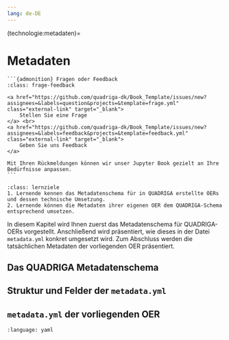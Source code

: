 ```yaml
---
lang: de-DE
---
```


(technologie:metadaten)=
# Metadaten

````{margin}
```{admonition} Fragen oder Feedback 
:class: frage-feedback

<a href="https://github.com/quadriga-dk/Book_Template/issues/new?assignees=&labels=question&projects=&template=frage.yml" class="external-link" target="_blank">
    Stellen Sie eine Frage
</a> <br>
<a href="https://github.com/quadriga-dk/Book_Template/issues/new?assignees=&labels=feedback&projects=&template=feedback.yml" class="external-link" target="_blank">
    Geben Sie uns Feedback
</a>

Mit Ihren Rückmeldungen können wir unser Jupyter Book gezielt an Ihre Bedürfnisse anpassen.
```
````


```{admonition} Feinlernziele
:class: lernziele
1. Lernende kennen das Metadatenschema für in QUADRIGA erstellte OERs und dessen technische Umsetzung.
2. Lernende können die Metadaten ihrer eigenen OER dem QUADRIGA-Schema entsprechend umsetzen.
```

In diesem Kapitel wird Ihnen zuerst das Metadatenschema für QUADRIGA-OERs vorgestellt. Anschließend wird präsentiert, wie dieses in der Datei `metadata.yml` konkret umgesetzt wird. Zum Abschluss werden die tatsächlichen Metadaten der vorliegenden OER präsentiert.

## Das QUADRIGA Metadatenschema

## Struktur und Felder der `metadata.yml`

## `metadata.yml` der vorliegenden OER

```{literalinclude} ../metadata.yml
:language: yaml
```